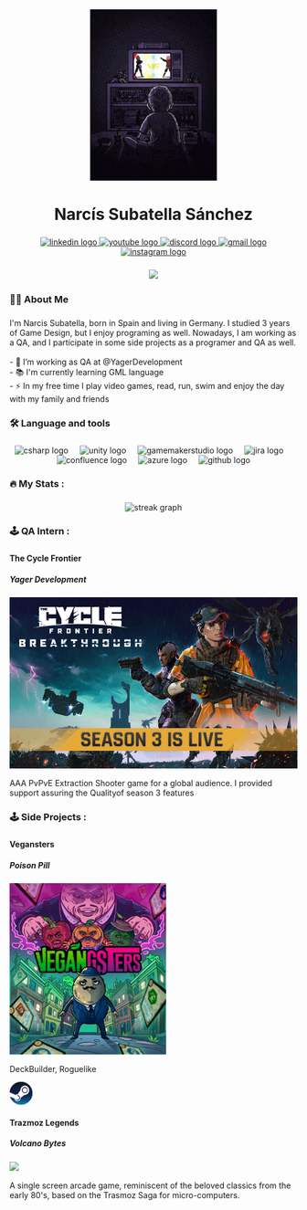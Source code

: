<div align="center">
  <img height="300" src="https://github.com/NarcisSubatella/NarcisSubatella/blob/main/mix-mob-tv-games.gif"  />
</div>

###

<h1 align="center">Narcís Subatella Sánchez</h1>

###

<div align="center">
  <a href="https://www.linkedin.com/in/narcis-subatella/">
    <img src="https://img.shields.io/static/v1?message=LinkedIn&logo=linkedin&label=&color=0077B5&logoColor=white&labelColor=&style=for-the-badge" height="25" alt="linkedin logo" />
  </a>
  <a href="https://www.youtube.com/channel/UCsYajZrutLsK5zfWfgPVEyA">
    <img src="https://img.shields.io/static/v1?message=Youtube&logo=youtube&label=&color=FF0000&logoColor=white&labelColor=&style=for-the-badge" height="25" alt="youtube logo" />
  </a>
  <a href="https://discord.com/users/Sisu#2461">
    <img src="https://img.shields.io/static/v1?message=Discord&logo=discord&label=&color=7289DA&logoColor=white&labelColor=&style=for-the-badge" height="25" alt="discord logo" />
  </a>
 <a href="mailto:nsubatella@gmail.com">
    <img src="https://img.shields.io/static/v1?message=Gmail&logo=gmail&label=&color=D14836&logoColor=white&labelColor=&style=for-the-badge" height="25" alt="gmail logo" />
  </a>
  <a href="https://www.instagram.com/narcis_subatella/">
    <img src="https://img.shields.io/static/v1?message=Instagram&logo=instagram&label=&color=E4405F&logoColor=white&labelColor=&style=for-the-badge" height="25" alt="instagram logo" />
  </a>
</div>

###

<div align="center">
  <img src="https://visitor-badge.laobi.icu/badge?page_id=NarcisSubatella.NarcisSubatella&"  />
</div>

###

<h3 align="left">👩‍💻  About Me</h3>

###

<p align="left">I'm Narcis Subatella, born in Spain and living in Germany. I studied 3 years of Game Design, but I enjoy programing as well. Nowadays, I am working as a QA, and I participate in some side projects as a programer and QA as well.<br><br>- 🔭 I’m working as QA at @YagerDevelopment<br>- 📚 I'm currently learning GML language<br>- ⚡ In my free time I play video games, read, run, swim and enjoy the day with my family and friends</p>

###

<h3 align="left">🛠 Language and tools</h3>

###

<div align="center">
  <img src="https://cdn.jsdelivr.net/gh/devicons/devicon/icons/csharp/csharp-original.svg" height="40" alt="csharp logo"  />
  <img width="12" />
  <img src="https://cdn.simpleicons.org/unity/FFFFFF" height="40" alt="unity logo"  />
  <img width="12" />
  <img src="https://skillicons.dev/icons?i=gamemakerstudio" height="40" alt="gamemakerstudio logo"  />
  <img width="12" />
  <img src="https://cdn.jsdelivr.net/gh/devicons/devicon/icons/jira/jira-original.svg" height="40" alt="jira logo"  />
  <img width="12" />
  <img src="https://cdn.jsdelivr.net/gh/devicons/devicon/icons/confluence/confluence-original.svg" height="40" alt="confluence logo"  />
  <img width="12" />
  <img src="https://cdn.jsdelivr.net/gh/devicons/devicon/icons/azure/azure-original.svg" height="40" alt="azure logo"  />
  <img width="12" />
  <img src="https://skillicons.dev/icons?i=github" height="40" alt="github logo"  />
</div>

###

<h3 align="left">🔥   My Stats :</h3>

###

<div align="center">
  <img src="https://streak-stats.demolab.com?user=NarcisSubatella&locale=en&mode=daily&theme=dark&hide_border=false&border_radius=5&order=3" height="220" alt="streak graph"  />
</div>

###

<h3 align="left">🕹   QA Intern :</h3>

###
<div align="left">
  <h4>The Cycle Frontier</h4>
  <h5>Yager Development</h5>
  <img height="300" src="https://github.com/NarcisSubatella/NarcisSubatella/blob/main/TCF_S3.jpeg" />
  <p>AAA PvPvE Extraction Shooter game for a global audience. I provided support assuring the Qualityof season 3 features</p>
</div>

###

<h3 align="left">🕹   Side Projects :</h3>

###
<div align="left">
  <h4>Vegansters</h4>
  <h5>Poison Pill</h5>
  <img height="300" src="https://github.com/NarcisSubatella/NarcisSubatella/blob/main/Veganster.jpeg" />
  <p>DeckBuilder, Roguelike</p>
   <a href=" https://store.steampowered.com/app/2449390/Vegangsters/">
    <img src="https://github.com/NarcisSubatella/NarcisSubatella/blob/main/Steam.png" height="40" alt="steam logo" />
  </a>
</div>

<div align="left">
  <h4>Trazmoz Legends</h4>
  <h5>Volcano Bytes</h5>
  <img height="300" src="https://raw.githubusercontent.com/NarcisSubatella/NarcisSubatella/main/TrasmozLegends.avif" />
  <p>A single screen arcade game, reminiscent of the beloved classics from the early 80's, based on the Trasmoz Saga for micro-computers.</p>
</div>


###

